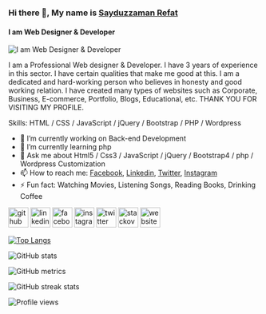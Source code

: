 ### Hi there 👋, My name is [Sayduzzaman Refat](https://www.facebook.com/sayduzzaman.refat/)
#### I am Web Designer & Developer
![I am Web Designer & Developer](https://1.bp.blogspot.com/-xFkvZUO2kno/X_SYx8KNiII/AAAAAAAAAOg/Af8V68lGV5wfrX921OjD8TKzffNBq2magCLcBGAsYHQ/s700/Untitled%2Bdesign.png)

I am a Professional Web designer & Developer. I have 3 years of experience in this sector. I have certain qualities that make me good at this. I am a dedicated and hard-working person who believes in honesty and good working relation. I have created many types of websites such as Corporate, Business, E-commerce, Portfolio, Blogs, Educational, etc.  THANK YOU FOR VISITING MY PROFILE.

Skills: HTML / CSS / JavaScript / jQuery / Bootstrap / PHP / Wordpress

- 🔭 I’m currently working on Back-end Development 
- 🌱 I’m currently learning php 
- 💬 Ask me about Html5 / Css3 / JavaScript / jQuery / Bootstrap4 / php / Wordpress Customization 
- 📫 How to reach me: [Facebook](https://www.facebook.com/sayduzzaman.refat/), [Linkedin](https://www.linkedin.com/in/sayduzzaman-refat-82346b1b1/), [Twitter](https://www.linkedin.com/in/sayduzzaman-refat-82346b1b1/), [Instagram](https://www.instagram.com/sayduzzaman_refat/) 
- ⚡ Fun fact: Watching Movies, Listening Songs, Reading Books, Drinking Coffee

[<img src='https://cdn.jsdelivr.net/npm/simple-icons@3.0.1/icons/github.svg' alt='github' height='40'>](https://github.com/SayduzzamanRefat)  [<img src='https://cdn.jsdelivr.net/npm/simple-icons@3.0.1/icons/linkedin.svg' alt='linkedin' height='40'>](https://www.linkedin.com/in/sayduzzaman-refat-82346b1b1/)  [<img src='https://cdn.jsdelivr.net/npm/simple-icons@3.0.1/icons/facebook.svg' alt='facebook' height='40'>](https://www.facebook.com/sayduzzaman.refat)  [<img src='https://cdn.jsdelivr.net/npm/simple-icons@3.0.1/icons/instagram.svg' alt='instagram' height='40'>](https://www.instagram.com/sayduzzaman_refat/)  [<img src='https://cdn.jsdelivr.net/npm/simple-icons@3.0.1/icons/twitter.svg' alt='twitter' height='40'>](https://twitter.com/SayduzzamanRef1)  [<img src='https://cdn.jsdelivr.net/npm/simple-icons@3.0.1/icons/stackoverflow.svg' alt='stackoverflow' height='40'>](https://stackoverflow.com/users/14945960/sayduzzaman-refat)  [<img src='https://cdn.jsdelivr.net/npm/simple-icons@3.0.1/icons/icloud.svg' alt='website' height='40'>](https://devrefat.com)  

[![Top Langs](https://github-readme-stats.vercel.app/api/top-langs/?username=SayduzzamanRefat)](https://github.com/anuraghazra/github-readme-stats)

![GitHub stats](https://github-readme-stats.vercel.app/api?username=SayduzzamanRefat&show_icons=true)  

![GitHub metrics](https://metrics.lecoq.io/SayduzzamanRefat)  

![GitHub streak stats](https://github-readme-streak-stats.herokuapp.com/?user=SayduzzamanRefat)  

![Profile views](https://gpvc.arturio.dev/SayduzzamanRefat)  
